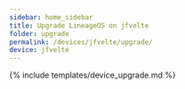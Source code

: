 ```yaml
---
sidebar: home_sidebar
title: Upgrade LineageOS on jfvelte
folder: upgrade
permalink: /devices/jfvelte/upgrade/
device: jfvelte
---
```

{% include templates/device_upgrade.md %}
